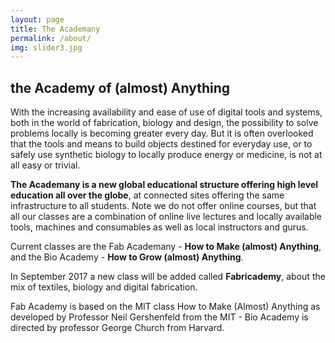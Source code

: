 ```yaml
---
layout: page
title: The Academany
permalink: /about/
img: slider3.jpg
---
```


## the Academy of (almost) Anything

With the increasing availability and ease of use of digital tools and systems, both in the world of fabrication, biology and design, the possibility to solve problems locally is becoming greater every day. But it is often overlooked that the tools and means to build objects destined for everyday use, or to safely use synthetic biology to locally produce energy or medicine, is not at all easy or trivial.

**The Academany is a new global educational structure offering high level education all over the globe**, at connected sites offering the same infrastructure to all students. Note we do not offer online courses, but that all our classes are a combination of online live lectures and locally available tools, machines and consumables as well as local instructors and gurus.

Current classes are the Fab Academany - **How to Make (almost) Anything**, and the Bio Academy - **How to Grow (almost) Anything**.

In September 2017 a new class will be added called **Fabricademy**, about the mix of textiles, biology and digital fabrication.

Fab Academy is based on the MIT class How to Make (Almost) Anything as developed by Professor Neil Gershenfeld from the MIT - Bio Academy is directed by professor George Church from Harvard.
